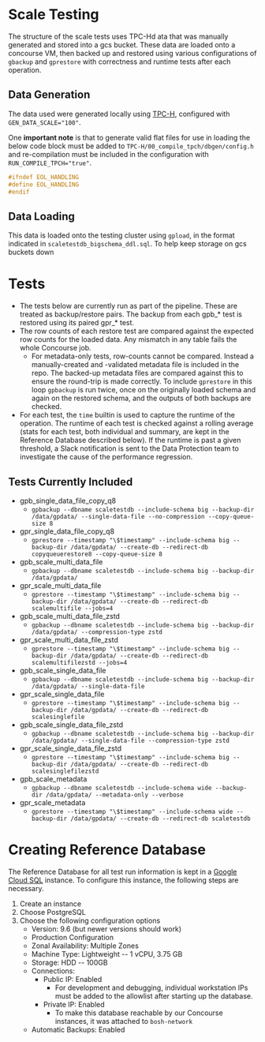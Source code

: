 # Scale Testing
The structure of the scale tests uses TPC-Hd ata that was manually generated and stored into a gcs bucket.  These data are loaded onto a concourse VM, then backed up and restored using various configurations of `gbackup` and `gprestore` with correctness and runtime tests after each operation.

## Data Generation
The data used were generated locally using [TPC-H](https://github.com/edespino/TPC-H), configured with `GEN_DATA_SCALE="100"`.

One **important note** is that to generate valid flat files for use in loading the below code block must be added to `TPC-H/00_compile_tpch/dbgen/config.h` and re-compilation must be included in the configuration with `RUN_COMPILE_TPCH="true"`.
```c
#ifndef EOL_HANDLING
#define EOL_HANDLING
#endif
```

## Data Loading
This data is loaded onto the testing cluster using `gpload`, in the format indicated in `scaletestdb_bigschema_ddl.sql`.  To help keep storage on gcs buckets down 

# Tests
* The tests below are currently run as part of the pipeline.  These are treated as backup/restore pairs.  The backup from each gpb_* test is restored using its paired gpr_* test.  
* The row counts of each restore test are compared against the expected row counts for the loaded data.  Any mismatch in any table fails the whole Concourse job.
    * For metadata-only tests, row-counts cannot be compared.  Instead a manually-created and -validated metadata file is included in the repo.  The backed-up metadata files are compared against this to ensure the round-trip is made correctly.  To include `gprestore` in this loop `gpbackup` is run twice, once on the originally loaded schema and again on the restored schema, and the outputs of both backups are checked.
* For each test, the `time` builtin is used to capture the runtime of the operation. The runtime of each test is checked against a rolling average (stats for each test, both individual and summary, are kept in the Reference Database described below).  If the runtime is past a given threshold, a Slack notification is sent to the Data Protection team to investigate the cause of the performance regression.

## Tests Currently Included
* gpb_single_data_file_copy_q8
    * `gpbackup --dbname scaletestdb --include-schema big --backup-dir /data/gpdata/ --single-data-file --no-compression --copy-queue-size 8`
* gpr_single_data_file_copy_q8
    * `gprestore --timestamp "\$timestamp" --include-schema big --backup-dir /data/gpdata/ --create-db --redirect-db copyqueuerestore8 --copy-queue-size 8`
* gpb_scale_multi_data_file
    * `gpbackup --dbname scaletestdb --include-schema big --backup-dir /data/gpdata/`
* gpr_scale_multi_data_file
    * `gprestore --timestamp "\$timestamp" --include-schema big --backup-dir /data/gpdata/ --create-db --redirect-db scalemultifile --jobs=4`
* gpb_scale_multi_data_file_zstd
    * `gpbackup --dbname scaletestdb --include-schema big --backup-dir /data/gpdata/ --compression-type zstd`
* gpr_scale_multi_data_file_zstd
    * `gprestore --timestamp "\$timestamp" --include-schema big --backup-dir /data/gpdata/ --create-db --redirect-db scalemultifilezstd --jobs=4`
* gpb_scale_single_data_file
    * `gpbackup --dbname scaletestdb --include-schema big --backup-dir /data/gpdata/ --single-data-file`
* gpr_scale_single_data_file
    * `gprestore --timestamp "\$timestamp" --include-schema big --backup-dir /data/gpdata/ --create-db --redirect-db scalesinglefile`
* gpb_scale_single_data_file_zstd
    * `gpbackup --dbname scaletestdb --include-schema big --backup-dir /data/gpdata/ --single-data-file --compression-type zstd`
* gpr_scale_single_data_file_zstd
    * `gprestore --timestamp "\$timestamp" --include-schema big --backup-dir /data/gpdata/ --create-db --redirect-db scalesinglefilezstd`
* gpb_scale_metadata
    * `gpbackup --dbname scaletestdb --include-schema wide --backup-dir /data/gpdata/ --metadata-only --verbose`
* gpr_scale_metadata
    * `gprestore --timestamp "\$timestamp" --include-schema wide --backup-dir /data/gpdata/ --create-db --redirect-db scaletestdb`

# Creating Reference Database
The Reference Database for all test run information is kept in a [Google Cloud SQL](https://console.cloud.google.com/sql/) instance.  To configure this instance, the following steps are necessary.
1. Create an instance
2. Choose PostgreSQL
3. Choose the following configuration options
    * Version: 9.6 (but newer versions should work)
    * Production Configuration
    * Zonal Availability: Multiple Zones
    * Machine Type: Lightweight -- 1 vCPU, 3.75 GB 
    * Storage: HDD -- 100GB
    * Connections:
        * Public IP: Enabled
            * For development and debugging, individual workstation IPs must be added to the allowlist after starting up the database.
        * Private IP: Enabled
            * To make this database reachable by our Concourse instances, it was attached to `bosh-network`
    * Automatic Backups: Enabled
